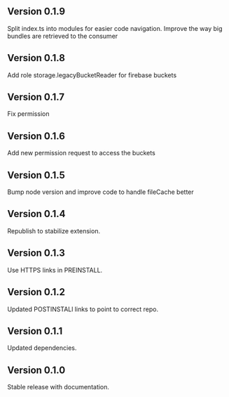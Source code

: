 ## Version 0.1.9

Split index.ts into modules for easier code navigation. Improve the way big bundles are retrieved to the consumer

## Version 0.1.8

Add role storage.legacyBucketReader for firebase buckets

## Version 0.1.7

Fix permission

## Version 0.1.6

Add new permission request to access the buckets

## Version 0.1.5

Bump node version and improve code to handle fileCache better

## Version 0.1.4

Republish to stabilize extension.

## Version 0.1.3

Use HTTPS links in PREINSTALL.

## Version 0.1.2

Updated POSTINSTALl links to point to correct repo.

## Version 0.1.1

Updated dependencies.

## Version 0.1.0

Stable release with documentation.
